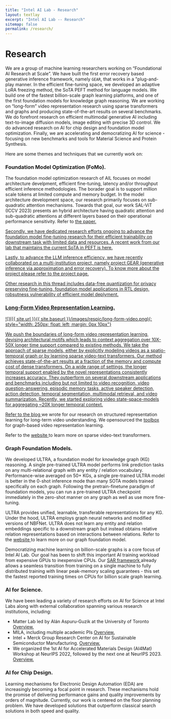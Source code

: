 ```yaml
---
title: "Intel AI Lab - Research"
layout: textlay
excerpt: "Intel AI Lab -- Research"
sitemap: false
permalink: /research/
---
```


# Research #

We are a group of machine learning researchers working on “Foundational AI Research at Scale”. We have built the first error recovery based generative inference framework, namely `GEAR`, that works in a "plug-and-play manner. In the efficient fine-tuning space, we developed an adaptive LoRA freezing method, the SoTA PEFT method for language models. We build one of the fastest billion-scale graph learning platforms, and one of the first foundation models for knowledge graph reasoning. We are working on “long-form” video representation research using sparse transformers and graphs and producing state-of-the-art results on several benchmarks. We do forefront research on efficient multimodal generative AI including text-to-image diffusion models, image editing with precise 3D control. We do advanced research on AI for chip design and foundation model optimization. Finally, we are accelerating and democratizing AI for science - focusing on new benchmarks and tools for Material Science and Protein Synthesis.



Here are some themes and techniques that we currently work on:

### Foundation Model Optimization (FoMo). ###
The foundation model optimization research of AIL focuses on model architecture develpment, efficient fine-tuning, latency and/or throughput efficient inference methodologies. The borader goal is to support million scale tokens at limited compute and memory budget. In the model architecture development space, our research primarily focuses on sub-quadratic attention mechanisms. Towards that goal, our work SAL-ViT (ICCV 2023) presents an hybrid architecture having quadratic attention and sub-quadratic attentions at different layers based on their operational performance sensitivity. Refer to <a href="https://openaccess.thecvf.com/content/ICCV2023/papers/Zhang_SAL-ViT_Towards_Latency_Efficient_Private_Inference_on_ViT_using_Selective_ICCV_2023_paper.pdf"> the paper.

Secondly, we have dedicated research efforts ongoing to advance the foundation model fine-tuning research for their efficient trainability on downstream task with limited data and resources. A recent work from our lab that maintains the current SoTA in PEFT is <a href="https://arxiv.org/pdf/2403.13269.pdf"> here.

Lastly, to advance the LLM inference efficiency, we have recently collaborated on a multi-institution project, namely project GEAR (generative inference via approximation and error recovery). To know more about the project please refer to the <a href="https://github.com/opengear-project/GEAR"> project page.

Other research in this thread includes data-free quantization for privacy preserving fine-tuning, foundation model applications in RTL design, robsutness vulnerability of efficient model deplyment. 

### Long-Form Video Representation Learning. ### 
![]({{ site.url }}{{ site.baseurl }}/images/respic/long-form-video.png){: style="width: 250px; float: left; margin: 0px 10px"} 
<!-- Current video understanding systems often can precisely recognize patterns in short video clips. However, they fail to capture how the present connects to the past or future in a world of never-ending visual stimuli. Existing video architectures tend to hit computation or memory bottlenecks after processing only a few seconds of video content. So, how do we enable accurate and efficient long-term visual understanding? An important first step is to have a model that practically runs on long videos. To that end, we propose a novel video representation method based on Spatio-Temporal Graphs Learning (SPELL) to equip it with long-term reasoning capability. This structured video representation lets processing of ~1 minute content of video in contrast to the existing transformer-based or CNN-based models that can only look up to~10 seconds window.
    In a parallel thread of research, we identify why existing video transformer models show strong tendency towards frame-based spatial representations while temporal reasoning remains largely unsolved. We identify several key challenges in temporal learning of video-text transformers. Guided by our findings, we propose SViTT [2], a sparse video-text architecture that performs multi-frame reasoning with significantly lower cost than naive transformers with dense attention. Analogous to graph-based networks, SViTT employs two forms of sparsity: edge sparsity that limits the query-key communications between tokens in self-attention, and node sparsity that discards uninformative visual tokens. We show that SViTT outperforms dense transformer baselines on multiple video-text retrieval and question answering benchmarks, with a fractional computational cost. -->

We push the boundaries of long-form video representation learning, devising architectural motifs which leads to context aggregation over 10X-50X longer time support compared to existing methods. We take the approach of sparse models, either by explicitly modeling videos as a spatio-temporal graph or by learning sparse video-text transformers. 
Our method achieves state-of-the-art results at a fraction of the memory and compute cost of dense transformers. On a wide range of settings, the longer temporal support enabled by the novel representations consistently increases accuracy. They outperform on several downstream applications and benchmarks including but not limited to video recognition, video question-answering, episodic memory tasks, active speaker detection, action detection, temporal segmentation, multimodal retrieval, and video summarization. Recently, we started exploring video state-space-models for aggregating ~20X longer temporal context. 

Refer to the <a href="https://community.intel.com/t5/Blogs/Tech-Innovation/Artificial-Intelligence-AI/Spatio-Temporal-Graphs-for-Long-Term-Video-Understanding/post/1425258#.Y1oG7jhUOBs.linkedin"> blog </a> we wrote for our research on structured representation learning for long-term video understanding. We opensourced the <a href="https://github.com/IntelLabs/GraVi-T"> toolbox </a> for graph-based video representation learning.  

Refer to the <a href="http://svcl.ucsd.edu/projects/svitt/"> website </a> to learn more on sparse video-text transformers. 


### Graph Foundation Models. ###
We developed ULTRA, a foundation model for knowledge graph (KG) reasoning. A single pre-trained ULTRA model performs link prediction tasks on any multi-relational graph with any entity / relation vocabulary. Performance-wise averaged on 50+ KGs, a single pre-trained ULTRA model is better in the 0-shot inference mode than many SOTA models trained specifically on each graph. Following the pretrain-finetune paradigm of foundation models, you can run a pre-trained ULTRA checkpoint immediately in the zero-shot manner on any graph as well as use more fine-tuning.

ULTRA provides unified, learnable, transferable representations for any KG. Under the hood, ULTRA employs graph neural networks and modified versions of NBFNet. ULTRA does not learn any entity and relation embeddings specific to a downstream graph but instead obtains relative relation representations based on interactions between relations.
Refer to the <a href="https://github.com/DeepGraphLearning/ULTRA"> website </a> to learn more on our graph foundation model. 

Democratizing machine learning on billion-scale graphs is a core focus of Intel AI Lab. Our goal has been to shift this important AI training workload from expensive GPUs to inexpensive CPUs. Our <a href="https://github.com/IntelLabs/SAR"> SAR framework </a> already allows a seamless transition from training on a single machine to fully distributed training with linear peak-memory scaling guarantees - this set the fastest reported training times on CPUs for billion scale graph learning. 

### AI for Science. ###
We have been leading a variety of research efforts on AI for Science at Intel Labs along with external collaboration spanning various research institutions, including: 
- Matter Lab led by Alán Aspuru-Guzik at the University of Toronto <a href="https://www.intel.com/content/www/us/en/artificial-intelligence/podcast-episodes/intel-on-ai-season-3-episode-8.html"> Overview. </a>
- MILA, including multiple academic PIs <a href="https://medium.com/intel-tech/intel-and-mila-strengthen-their-open-innovation-commitment-to-responsible-ai-24412c576614"> Overview. </a>
- Intel + Merck Group Research Center on AI for Sustainable Semiconductor Manufacturing. <a href="https://www.emdgroup.com/en/news/semiconductor-manufacturing-09-03-2023.html"> Overview. </a>
- We organized the 1st AI for Accelerated Materials Design (AI4Mat) Workshop at NeurIPS 2022, followed by the next one at NeurIPS 2023. <a href="https://sites.google.com/view/ai4mat"> Overview. </a>

### AI for Chip Design. ###

Learning mechanisms for Electronic Design Automation (EDA) are increasingly becoming a focal point in research. These mechanisms hold the promise of delivering performance gains and quality improvements by orders of magnitude. Currently, our work is centered on the floor planning problem. We have developed solutions that outperform classical search solutions in both speed and quality.
